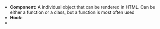 - **Component:** A individual object that can be rendered in HTML. Can be either a function or a class, but a function is most often used
- **Hook**: 
- 